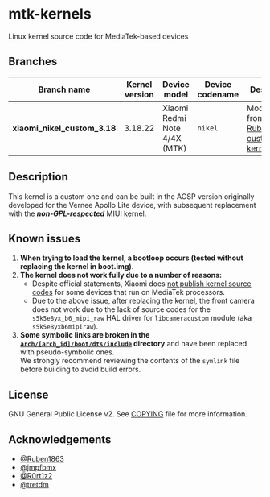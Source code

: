 # mtk-kernels
Linux kernel source code for MediaTek-based devices

## Branches
| Branch name                   | Kernel version                        | Device model                       | Device codename     | Description
|-------------------------------|------------------------|------------------------------------|---------------------|----------------------------------------------------------------------------------------------------|
| **xiaomi_nikel_custom_3.18**         | 3.18.22                | Xiaomi Redmi Note 4/4X (MTK)       | `nikel`             | Modified from [Ruben1863's custom kernel](https://github.com/Ruben1863/android_kernel_xiaomi_nikel)

## Description
This kernel is a custom one and can be built in the AOSP version originally developed for the Vernee Apollo Lite device, with subsequent replacement with the **_non-GPL-respected_** MIUI kernel.

## Known issues
1. **When trying to load the kernel, a bootloop occurs (tested without replacing the kernel in boot.img)**.
2. **The kernel does not work fully due to a number of reasons:**
   * Despite official statements, Xiaomi does [not publish kernel source codes](https://www.xda-developers.com/xiaomi-aims-to-release-kernel-source-code-for-new-devices-within-3-months-after-launch/) for some devices that run on MediaTek processors.
   * Due to the above issue, after replacing the kernel, the front camera does not work due to the lack of source codes for the `s5k5e8yx_b6_mipi_raw` HAL driver for `libcameracustom` module (aka `s5k5e8yxb6mipiraw`).
3. **Some symbolic links are broken in the [`arch/[arch_id]/boot/dts/include`](https://github.com/SnowdroidReborn/mtk-kernels/tree/xiaomi_nikel_custom_3.18/arch/arm64/boot/dts/include/dt-bindings) directory** and have been replaced with pseudo-symbolic ones.\
   We strongly recommend reviewing the contents of the `symlink` file before building to avoid build errors.

## License
GNU General Public License v2. See [COPYING](https://github.com/SnowdroidReborn/mtk-kernels/blob/xiaomi_nikel_custom_3.18/COPYING) file for more information.

## Acknowledgements
* [@Ruben1863](https://github.com/Ruben1863)
* [@jmpfbmx](https://github.com/jmpfbmx)
* [@R0rt1z2](https://github.com/R0rt1z2)
* [@tretdm](https://github.com/tretdm)
